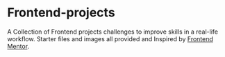 # Frontend-projects

A Collection of Frontend projects challenges to improve skills in a real-life workflow. Starter files and images all provided and Inspired by [Frontend Mentor](https://www.frontendmentor.io).
